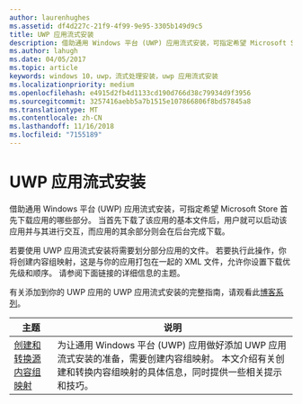 ```yaml
---
author: laurenhughes
ms.assetid: df4d227c-21f9-4f99-9e95-3305b149d9c5
title: UWP 应用流式安装
description: 借助通用 Windows 平台 (UWP) 应用流式安装，可指定希望 Microsoft Store 首先下载应用的哪些部分。 当首先下载了该应用的基本文件后，用户就可以启动该应用并与其进行交互，而应用的其余部分则会在后台完成下载。
ms.author: lahugh
ms.date: 04/05/2017
ms.topic: article
keywords: windows 10，uwp，流式处理安装，uwp 应用流式安装
ms.localizationpriority: medium
ms.openlocfilehash: e4915d2fb4d1133cd190d766d38c79934d9f3956
ms.sourcegitcommit: 3257416aebb5a7b1515e107866806f8bd57845a8
ms.translationtype: MT
ms.contentlocale: zh-CN
ms.lasthandoff: 11/16/2018
ms.locfileid: "7155189"
---
```

# <a name="uwp-app-streaming-install"></a>UWP 应用流式安装
借助通用 Windows 平台 (UWP) 应用流式安装，可指定希望 Microsoft Store 首先下载应用的哪些部分。 当首先下载了该应用的基本文件后，用户就可以启动该应用并与其进行交互，而应用的其余部分则会在后台完成下载。 

若要使用 UWP 应用流式安装将需要划分部分应用的文件。 若要执行此操作，你将创建内容组映射，这是与你的应用打包在一起的 XML 文件，允许你设置下载优先级和顺序。 请参阅下面链接的详细信息的主题。

有关添加到你的 UWP 应用的 UWP 应用流式安装的完整指南，请观看此[博客系列](https://blogs.msdn.microsoft.com/appinstaller/2017/03/15/uwp-streaming-app-installation/)。

| 主题 | 说明 | 
|-------|-------------|
| [创建和转换源内容组映射](create-cgm.md) | 为让通用 Windows 平台 (UWP) 应用做好添加 UWP 应用流式安装的准备，需要创建内容组映射。 本文介绍有关创建和转换内容组映射的具体信息，同时提供一些相关提示和技巧。 |